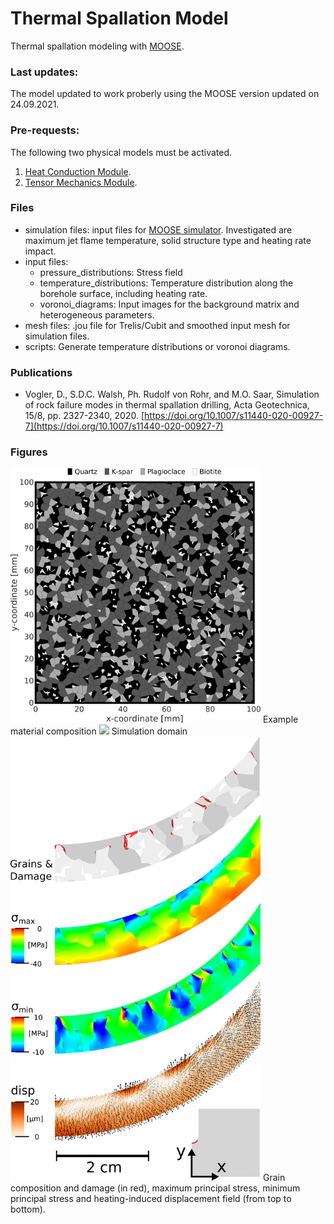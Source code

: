 # Thermal Spallation Model
Thermal spallation modeling with [MOOSE](www.github.com/idaholab/moose). 

### Last updates: 
The model updated to work proberly using the MOOSE version updated on 24.09.2021. 

### Pre-requests:
The following two physical models must be activated. 
1. [Heat Conduction Module](https://mooseframework.inl.gov/modules/heat_conduction/index.html).
2. [Tensor Mechanics Module](https://mooseframework.inl.gov/modules/tensor_mechanics/index.html). 
 

### Files
- simulation files: input files for [MOOSE simulator](www.github.com/idaholab/moose). Investigated are maximum jet flame temperature, solid structure type and heating rate impact.
- input files:
  - pressure_distributions: Stress field
  - temperature_distributions: Temperature distribution along the borehole surface, including heating rate.
  - voronoi_diagrams: Input images for the background matrix and heterogeneous parameters.
- mesh files: .jou file for Trelis/Cubit and smoothed input mesh for simulation files.
- scripts: Generate temperature distributions or voronoi diagrams.

### Publications
- Vogler, D., S.D.C. Walsh, Ph. Rudolf von Rohr, and M.O. Saar, Simulation of rock failure modes in thermal spallation drilling, Acta Geotechnica, 15/8, pp. 2327-2340, 2020.  [https://doi.org/10.1007/s11440-020-00927-7](https://doi.org/10.1007/s11440-020-00927-7)

### Figures
<img src="./images/example_material_composition.png" width="400">
Example material composition


<img src="./images/final_system_mesh.png" width="400">
Simulation domain


<img src="./images/final_granite_D100m_T1000_stresses.png" width="400">
Grain composition and damage (in red), maximum principal stress, minimum principal stress and heating-induced displacement field (from top to bottom). 
